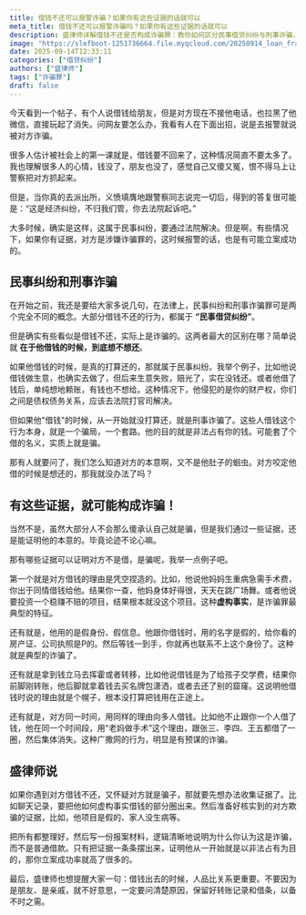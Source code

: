 ```yaml
---
title: 借钱不还可以报警诈骗？如果你有这些证据的话就可以
meta_title: 借钱不还可以报警诈骗吗？如果你有这些证据的话就可以
description: 盛律师详解借钱不还是否构成诈骗罪：教你如何区分民事借贷纠纷与刑事诈骗，掌握关键证据收集技巧。文章深度解析诈骗罪的四大认定标准：虚构借款理由、使用假身份信息、拿到钱后挥霍转移、向多人重复借款。通过真实案例，教你如何准备报案材料，提高立案成功率。特别提醒：借钱时人品比关系更重要，务必保留转账记录和借条。适合被借钱不还困扰的读者，以及想了解借贷法律风险的普通民众学习参考。
image: "https://slefboot-1251736664.file.myqcloud.com/20250914_loan_fraud.webp"
date: 2025-09-14T12:33:11
categories: ["借贷纠纷"]
authors: ["盛律师"]
tags: ["诈骗罪"]
draft: false
---
```


今天看到一个帖子，有个人说借钱给朋友，但是对方现在不接他电话，也拉黑了他微信，直接玩起了消失。问网友要怎么办，我看有人在下面出招，说是去报警就说被对方诈骗。

很多人估计被社会上的第一课就是，借钱要不回来了，这种情况简直不要太多了。我也理解很多人的心情，钱没了，朋友也没了，感觉自己又傻又冤，恨不得马上让警察把对方抓起来。

但是，当你真的去派出所，义愤填膺地跟警察同志说完一切后，得到的答复很可能是：“这是经济纠纷，不归我们管，你去法院起诉吧。”

大多时候，确实是这样，这属于民事纠纷，要通过法院解决。但是啊，有些情况下，如果你有证据，对方是涉嫌诈骗罪的，这时候报警的话，也是有可能立案成功的。

## 民事纠纷和刑事诈骗

在开始之前，我还是要给大家多说几句，在法律上，民事纠纷和刑事诈骗罪可是两个完全不同的概念。大部分借钱不还的行为，都属于 **“民事借贷纠纷”**。

但是确实有些看似是借钱不还，实际上是诈骗的。这两者最大的区别在哪？简单说就 **在于他借钱的时候，到底想不想还**。

如果他借钱的时候，是真的打算还的，那就属于民事纠纷。我举个例子，比如他说借钱做生意，也确实去做了，但后来生意失败，赔光了，实在没钱还。或者他借了钱后，单纯想地赖账，有钱也不想给。这种情况下，他侵犯的是你的财产权，你们之间是债权债务关系，应该去法院打官司解决。

但如果他"借钱"的时候，从一开始就没打算还，就是刑事诈骗了。这些人借钱这个行为本身，就是一个骗局，一个套路。他的目的就是非法占有你的钱。可能套了个借的名义，实质上就是骗。

那有人就要问了，我们怎么知道对方的本意啊，又不是他肚子的蛔虫。对方咬定他借的时候是想还的，那我就没办法了吗？

## 有这些证据，就可能构成诈骗！

当然不是，虽然大部分人不会那么傻承认自己就是骗，但是我们通过一些证据，还是能证明他的本意的。毕竟论迹不论心嘛。

那有哪些证据可以证明对方不是借，是骗呢，我举一点例子吧。

第一个就是对方借钱的理由是凭空捏造的。比如，他说他妈妈生重病急需手术费，你出于同情借钱给他。结果你一查，他妈身体好得很，天天在跳广场舞。或者他说要投资一个稳赚不赔的项目，结果根本就没这个项目。这种**虚构事实**，是诈骗罪最典型的特征。

还有就是，他用的是假身份、假信息。他跟你借钱时，用的名字是假的，给你看的房产证、公司执照是P的。然后等钱一到手，你就再也联系不上这个身份了。这种就是典型的诈骗了。

还有就是拿到钱立马去挥霍或者转移，比如他说借钱是为了给孩子交学费，结果你前脚刚转账，他后脚就拿着钱去买名牌包潇洒，或者去还了别的窟窿。这说明他借钱时说的理由就是个幌子，根本没打算把钱用在正途上。

还有就是，对方同一时间，用同样的理由向多人借钱。比如他不止跟你一个人借了钱，他在同一个时间段，用“老妈做手术”这个理由，跟张三、李四、王五都借了一圈，然后集体消失。这种广撒网的行为，明显是有预谋的诈骗。

## 盛律师说

如果你遇到对方借钱不还，又怀疑对方就是骗子，那就要先想办法收集证据了。比如聊天记录，要把他如何虚构事实借钱的部分圈出来。然后准备好核实到的对方欺骗的证据，比如，他项目是假的、家人没生病等。

把所有都整理好，然后写一份报案材料，逻辑清晰地说明为什么你认为这是诈骗，而不是普通借款。只有把证据一条条摆出来，证明他从一开始就是以非法占有为目的，那你立案成功率就高了很多的。

最后，盛律师也想提醒大家一句：借钱出去的时候，人品比关系更重要。不要因为是朋友、是亲戚，就不好意思，一定要问清楚原因，保留好转账记录和借条，以备不时之需。